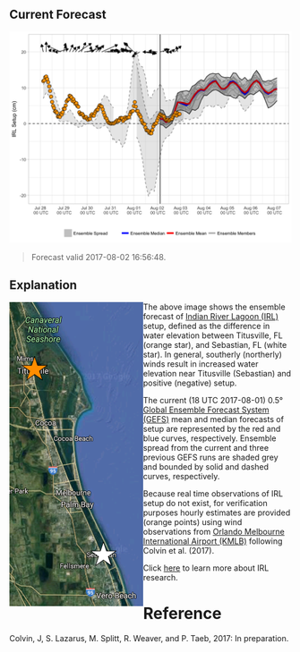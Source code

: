 Current Forecast
----------------

[![](img/raw_setup.png)](https://bhlmn.github.io/IRLSetup/img/raw_setup.png)

> Forecast valid 2017-08-02 16:56:48.

Explanation
-----------

<img align="left" src="img/sensor_locations.png">

The above image shows the ensemble forecast of [Indian River Lagoon
(IRL)](https://en.wikipedia.org/wiki/Indian_River_Lagoon) setup, defined
as the difference in water elevation between Titusville, FL (orange
star), and Sebastian, FL (white star). In general, southerly (northerly)
winds result in increased water elevation near Titusville (Sebastian)
and positive (negative) setup.

The current (18 UTC 2017-08-01) 0.5° [Global Ensemble Forecast System
(GEFS)](https://www.ncdc.noaa.gov/data-access/model-data/model-datasets/global-ensemble-forecast-system-gefs)
mean and median forecasts of setup are represented by the red and blue
curves, respectively. Ensemble spread from the current and three
previous GEFS runs are shaded grey and bounded by solid and dashed
curves, respectively.

Because real time observations of IRL setup do not exist, for
verification purposes hourly estimates are provided (orange points)
using wind observations from [Orlando Melbourne International Airport
(KMLB)](https://en.wikipedia.org/wiki/Orlando_Melbourne_International_Airport)
following Colvin et al. (2017).

Click [here](irl.html) to learn more about IRL research.

Reference
=========

Colvin, J, S. Lazarus, M. Splitt, R. Weaver, and P. Taeb, 2017: In
preparation.
